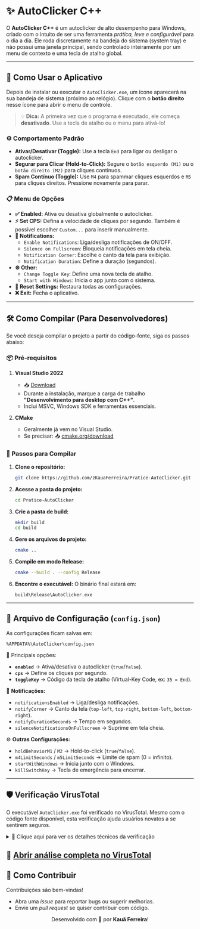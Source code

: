 # ✨ AutoClicker C++

O **AutoClicker C++** é um autoclicker de alto desempenho para Windows, criado com o intuito de ser uma ferramenta *prática, leve e configurável* para o dia a dia. Ele roda discretamente na bandeja do sistema (system tray) e não possui uma janela principal, sendo controlado inteiramente por um menu de contexto e uma tecla de atalho global.

---

## 🚀 Como Usar o Aplicativo

Depois de instalar ou executar o `AutoClicker.exe`, um ícone aparecerá na sua bandeja de sistema (próximo ao relógio). Clique com o **botão direito** nesse ícone para abrir o menu de controle.

> 💡 **Dica:** A primeira vez que o programa é executado, ele começa **desativado**. Use a tecla de atalho ou o menu para ativá-lo!

### ⚙️ Comportamento Padrão

- **Ativar/Desativar (Toggle):** Use a tecla `End` para ligar ou desligar o autoclicker.  
- **Segurar para Clicar (Hold-to-Click):** Segure o `botão esquerdo (M1)` ou o `botão direito (M2)` para cliques contínuos.  
- **Spam Contínuo (Toggle):** Use `M4` para spammar cliques esquerdos e `M5` para cliques direitos. Pressione novamente para parar.  

### 📋 Menu de Opções

- **✅ Enabled:** Ativa ou desativa globalmente o autoclicker.  
- **⚡ Set CPS:** Defina a velocidade de cliques por segundo. Também é possível escolher `Custom...` para inserir manualmente.  
- **🔔 Notifications:**
  - `Enable Notifications`: Liga/desliga notificações de ON/OFF.  
  - `Silence on Fullscreen`: Bloqueia notificações em tela cheia.  
  - `Notification Corner`: Escolhe o canto da tela para exibição.  
  - `Notification Duration`: Define a duração (segundos).  
- **⚙️ Other:**
  - `Change Toggle Key`: Define uma nova tecla de atalho.  
  - `Start with Windows`: Inicia o app junto com o sistema.  
- **🔄 Reset Settings:** Restaura todas as configurações.  
- **❌ Exit:** Fecha o aplicativo.  

---

## 🛠️ Como Compilar (Para Desenvolvedores)

Se você deseja compilar o projeto a partir do código-fonte, siga os passos abaixo:

### 📦 Pré-requisitos

1. **Visual Studio 2022**  
   - 📥 [Download](https://visualstudio.microsoft.com/downloads/)  
   - Durante a instalação, marque a carga de trabalho **"Desenvolvimento para desktop com C++"**.  
   - Inclui MSVC, Windows SDK e ferramentas essenciais.  

2. **CMake**  
   - Geralmente já vem no Visual Studio.  
   - Se precisar: 📥 [cmake.org/download](https://cmake.org/download/)  

### 📝 Passos para Compilar

1. **Clone o repositório:**
   ```sh
   git clone https://github.com/zKauaFerreira/Pratice-AutoClicker.git
    ```

2. **Acesse a pasta do projeto:**

   ```sh
   cd Pratice-AutoClicker
   ```

3. **Crie a pasta de build:**

   ```sh
   mkdir build
   cd build
   ```

4. **Gere os arquivos do projeto:**

   ```sh
   cmake ..
   ```

5. **Compile em modo Release:**

   ```sh
   cmake --build . --config Release
   ```

6. **Encontre o executável:**
   O binário final estará em:

   ```
   build\Release\AutoClicker.exe
   ```

---

## 📂 Arquivo de Configuração (`config.json`)

As configurações ficam salvas em:

```
%APPDATA%\AutoClicker\config.json
```

📌 Principais opções:

* **`enabled`** → Ativa/desativa o autoclicker (`true`/`false`).
* **`cps`** → Define os cliques por segundo.
* **`toggleKey`** → Código da tecla de atalho (Virtual-Key Code, ex: `35 = End`).

🔔 **Notificações:**

* `notificationsEnabled` → Liga/desliga notificações.
* `notifyCorner` → Canto da tela (`top-left`, `top-right`, `bottom-left`, `bottom-right`).
* `notifyDurationSeconds` → Tempo em segundos.
* `silenceNotificationsOnFullscreen` → Suprime em tela cheia.

⚙️ **Outras Configurações:**

* `holdBehaviorM1` / `M2` → Hold-to-click (`true`/`false`).
* `m4LimitSeconds` / `m5LimitSeconds` → Limite de spam (0 = infinito).
* `startWithWindows` → Inicia junto com o Windows.
* `killSwitchKey` → Tecla de emergência para encerrar.

---

## 🛡️ Verificação VirusTotal

O executável `AutoClicker.exe` foi verificado no VirusTotal. Mesmo com o código fonte disponível, esta verificação ajuda usuários novatos a se sentirem seguros.

<details>
<summary>🔗 Clique aqui para ver os detalhes técnicos da verificação</summary>

| Propriedade             | Valor                                                                                                    |
| ----------------------- | -------------------------------------------------------------------------------------------------------- |
| **MD5**                 | `cda65bb4c0f7c228994eb1943c2f74b6`                                                                       |
| **SHA-1**               | `68178679881e8482698da3a0817870e78d80d12d`                                                               |
| **SHA-256**             | `eb874b9e4765f160c49c5be0077a6d52c8111f496e38f317195283094b42d1f2`                                       |
| **Vhash**               | `025066655d155555105023z60028z17z22z376z475z`                                                            |
| **Authentihash**        | `b9ff4ed5b8277b9380a189bd5eec35bc74bfc47a21bccbd6fed141c86902bfc6`                                       |
| **Imphash**             | `981ddffeef62a167ce08ee932f32e981`                                                                       |
| **Rich PE header hash** | `fc61f43648502f89c0bb1217411dd8e7`                                                                       |
| **SSDEEP**              | `3072:Su2H0sFAAUL9ynC9n1vlgpXctCv8bIPzrihu+iqCrM769QoP17E3j6uF7bd:StH02AAWynC91vl7Keu+Z76/7E3v`          |
| **TLSH**                | `T185347D67B24500B6D0F3C1FC8A9792A7F3B3BC19476262CF12B172394E76AD15D3A612`                               |
| **File Type**           | Win32 EXE (PE32+ executable GUI x86-64)                                                                  |
| **Magic**               | PE32+ executable (GUI) x86-64, for MS Windows                                                            |
| **TrID**                | Win64 Executable 48.7% / Win16 NE 23.3% / OS/2 Executable 9.3% / Generic Win/DOS 9.2% / DOS Generic 9.2% |
| **DetectItEasy**        | PE64, Compiler MSVC 19.36.35217, Linker MS Linker 14.36.35217, Tool Visual Studio 2022                   |
| **Magika**              | PEBIN                                                                                                    |
| **File Size**           | 246.50 KB (252416 bytes)                                                                                 |


</details>

🔗 [Abrir análise completa no VirusTotal](https://www.virustotal.com/gui/file/eb874b9e4765f160c49c5be0077a6d52c8111f496e38f317195283094b42d1f2?nocache=1)
---

## 🤝 Como Contribuir

Contribuições são bem-vindas!

* Abra uma *issue* para reportar bugs ou sugerir melhorias.
* Envie um *pull request* se quiser contribuir com código.

<p align="center">
  Desenvolvido com 💙 por <b>Kauã Ferreira</b>!
</p>

